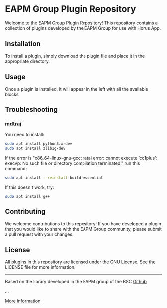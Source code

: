 # EAPM Group Plugin Repository

Welcome to the EAPM Group Plugin Repository! This repository contains a collection of plugins developed by the EAPM Group for use with Horus App.

## Installation

To install a plugin, simply download the plugin file and place it in the appropriate directory.

## Usage

Once a plugin is installed, it will appear in the left with all the available blocks

## Troubleshooting
### mdtraj

You need to install:
```bash
sudo apt install python3.x-dev
sudo apt install zlib1g-dev
```

If the error is "x86_64-linux-gnu-gcc: fatal error: cannot execute ‘cc1plus’: execvp: No such file or directory compilation terminated." run this command:
```bash
sudo apt install --reinstall build-essential
```

If this doesn't work, try:
```bash
sudo apt install g++
```

## Contributing

We welcome contributions to this repository! If you have developed a plugin that you would like to share with the EAPM Group community, please submit a pull request with your changes.

## License

All plugins in this repository are licensed under the GNU License. See the LICENSE file for more information.


---

Based on the library developed in the EAPM group of the BSC
[Github](https://github.com/Martin-Floor/prepare_proteins)


...

[More information](https://nbdsoftware.github.io/horus/)
